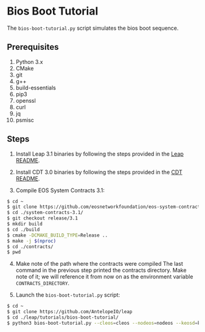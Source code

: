 # Bios Boot Tutorial

The `bios-boot-tutorial.py` script simulates the bios boot sequence.

## Prerequisites

1. Python 3.x
2. CMake
3. git
4. g++
5. build-essentials
6. pip3
7. openssl
8. curl
9. jq
10. psmisc

## Steps

1. Install Leap 3.1 binaries by following the steps provided in the [Leap README](https://github.com/AntelopeIO/leap/tree/release/3.1#software-installation).

2. Install CDT 3.0 binaries by following the steps provided in the [CDT README](https://github.com/AntelopeIO/cdt/tree/release/3.0#binary-releases).

3. Compile EOS System Contracts 3.1:

```bash
$ cd ~
$ git clone https://github.com/eosnetworkfoundation/eos-system-contracts system-contracts-3.1
$ cd ./system-contracts-3.1/
$ git checkout release/3.1
$ mkdir build
$ cd ./build
$ cmake -DCMAKE_BUILD_TYPE=Release ..
$ make -j $(nproc)
$ cd ./contracts/
$ pwd
```

4. Make note of the path where the contracts were compiled
The last command in the previous step printed the contracts directory. Make note of it; we will reference it from now on as the environment variable `CONTRACTS_DIRECTORY`.

5. Launch the `bios-boot-tutorial.py` script:

```bash
$ cd ~
$ git clone https://github.com/AntelopeIO/leap
$ cd ./leap/tutorials/bios-boot-tutorial/
$ python3 bios-boot-tutorial.py --cleos=cleos --nodeos=nodeos --keosd=keosd --contracts-dir="${CONTRACTS_DIRECTORY}" -w -a
```
